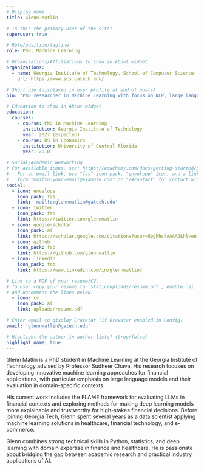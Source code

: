```yaml
---
# Display name
title: Glenn Matlin

# Is this the primary user of the site?
superuser: true

# Role/position/tagline
role: PhD, Machine Learning

# Organizations/Affiliations to show in About widget
organizations:
  - name: Georgia Institute of Technology, School of Computer Science
    url: https://www.scs.gatech.edu/

# Short bio (displayed in user profile at end of posts)
bio: "PhD researcher in Machine Learning with focus on NLP, large language models, and financial applications. Experienced data scientist with industry background in healthcare, fintech, and e-commerce. Research interests include financial language models, explainable AI, and domain-specific model evaluation."

# Education to show in About widget
education:
  courses:
    - course: PhD in Machine Learning
      institution: Georgia Institute of Technology
      year: 2027 (Expected)
    - course: BS in Economics
      institution: University of Central Florida
      year: 2010

# Social/Academic Networking
# For available icons, see: https://wowchemy.com/docs/getting-started/page-builder/#icons
#   For an email link, use "fas" icon pack, "envelope" icon, and a link in the
#   form "mailto:your-email@example.com" or "/#contact" for contact widget.
social:
  - icon: envelope
    icon_pack: fas
    link: 'mailto:glennmatlin@gatech.edu'
  - icon: twitter
    icon_pack: fab
    link: https://twitter.com/glennmatlin
  - icon: google-scholar
    icon_pack: ai
    link: https://scholar.google.com/citations?user=Npghhc4AAAAJ&hl=en
  - icon: github
    icon_pack: fab
    link: https://github.com/glennmatlin
  - icon: linkedin
    icon_pack: fab
    link: https://www.linkedin.com/in/glennmatlin/

# Link to a PDF of your resume/CV.
# To use: copy your resume to `static/uploads/resume.pdf`, enable `ai` icons in `params.toml`,
# and uncomment the lines below.
  - icon: cv
    icon_pack: ai
    link: uploads/resume.pdf

# Enter email to display Gravatar (if Gravatar enabled in Config)
email: 'glennmatlin@gatech.edu'

# Highlight the author in author lists? (true/false)
highlight_name: true
---
```


Glenn Matlin is a PhD student in Machine Learning at the Georgia Institute of Technology advised by Professor Sudheer Chava. His research focuses on developing innovative machine learning approaches for financial applications, with particular emphasis on large language models and their evaluation in domain-specific contexts.

His current work includes the FLAME framework for evaluating LLMs in financial contexts and exploring methods for making deep learning models more explainable and trustworthy for high-stakes financial decisions. Before joining Georgia Tech, Glenn spent several years as a data scientist applying machine learning solutions in healthcare, financial technology, and e-commerce.

Glenn combines strong technical skills in Python, statistics, and deep learning with domain expertise in finance and healthcare. He is passionate about bridging the gap between academic research and practical industry applications of AI.
